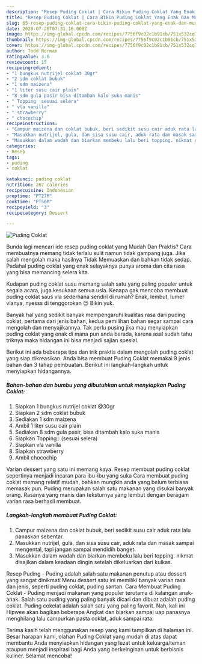 ```yaml
---
description: "Resep Puding Coklat | Cara Bikin Puding Coklat Yang Enak Dan Mudah"
title: "Resep Puding Coklat | Cara Bikin Puding Coklat Yang Enak Dan Mudah"
slug: 65-resep-puding-coklat-cara-bikin-puding-coklat-yang-enak-dan-mudah
date: 2020-07-26T07:31:16.000Z
image: https://img-global.cpcdn.com/recipes/7756f9c02c1b91cb/751x532cq70/puding-coklat-foto-resep-utama.jpg
thumbnail: https://img-global.cpcdn.com/recipes/7756f9c02c1b91cb/751x532cq70/puding-coklat-foto-resep-utama.jpg
cover: https://img-global.cpcdn.com/recipes/7756f9c02c1b91cb/751x532cq70/puding-coklat-foto-resep-utama.jpg
author: Todd Norman
ratingvalue: 3.6
reviewcount: 15
recipeingredient:
- "1 bungkus nutrijel coklat 30gr"
- "2 sdm coklat bubuk"
- "1 sdm maizena"
- "1 liter susu cair plain"
- "8 sdm gula pasir bisa ditambah kalo suka manis"
- " Topping  sesuai selera"
- " vla vanilla"
- " strawberry"
- " chocochip"
recipeinstructions:
- "Campur maizena dan coklat bubuk, beri sedikit susu cair aduk rata lalu panaskan sebentar."
- "Masukkan nutrijel, gula, dan sisa susu cair, aduk rata dan masak sampai mengental, tapi jangan sampai mendidih banget."
- "Masukkan dalam wadah dan biarkan membeku lalu beri topping. nikmat disajikan dalam keadaan dingin setelah dikeluarkan dari kulkas."
categories:
- Resep
tags:
- puding
- coklat

katakunci: puding coklat 
nutrition: 267 calories
recipecuisine: Indonesian
preptime: "PT27M"
cooktime: "PT56M"
recipeyield: "3"
recipecategory: Dessert

---
```



![Puding Coklat](https://img-global.cpcdn.com/recipes/7756f9c02c1b91cb/751x532cq70/puding-coklat-foto-resep-utama.jpg)

Bunda lagi mencari ide resep puding coklat yang Mudah Dan Praktis? Cara membuatnya memang tidak terlalu sulit namun tidak gampang juga. Jika salah mengolah maka hasilnya Tidak Memuaskan dan bahkan tidak sedap. Padahal puding coklat yang enak selayaknya punya aroma dan cita rasa yang bisa memancing selera kita.

Kudapan puding coklat susu memang salah satu yang paling populer untuk segala acara, juga kesukaan semua usia. Kenapa gak mencoba membuat puding coklat saus vla sederhana sendiri di rumah? Enak, lembut, lumer vlanya, nyesss di tenggorokan 😍 Bikin yuk.

Banyak hal yang sedikit banyak mempengaruhi kualitas rasa dari puding coklat, pertama dari jenis bahan, kedua pemilihan bahan segar sampai cara mengolah dan menyajikannya. Tak perlu pusing jika mau menyiapkan puding coklat yang enak di mana pun anda berada, karena asal sudah tahu triknya maka hidangan ini bisa menjadi sajian spesial.


Berikut ini ada beberapa tips dan trik praktis dalam mengolah puding coklat yang siap dikreasikan. Anda bisa membuat Puding Coklat memakai 9 jenis bahan dan 3 tahap pembuatan. Berikut ini langkah-langkah untuk menyiapkan hidangannya.

<!--inarticleads1-->

##### Bahan-bahan dan bumbu yang dibutuhkan untuk menyiapkan Puding Coklat:

1. Siapkan 1 bungkus nutrijel coklat @30gr
1. Siapkan 2 sdm coklat bubuk
1. Sediakan 1 sdm maizena
1. Ambil 1 liter susu cair plain
1. Sediakan 8 sdm gula pasir, bisa ditambah kalo suka manis
1. Siapkan  Topping : (sesuai selera)
1. Siapkan  vla vanilla
1. Siapkan  strawberry
1. Ambil  chocochip


Varian dessert yang satu ini memang kaya. Resep membuat puding coklat sepertinya menjadi incaran para ibu-ibu yang suka Cara membuat puding coklat memang relatif mudah, bahkan mungkin anda yang belum terbiasa memasak pun. Puding merupakan salah satu makanan yang disukai banyak orang. Rasanya yang manis dan teksturnya yang lembut dengan beragam varian rasa berhasil membuat. 

<!--inarticleads2-->

##### Langkah-langkah membuat Puding Coklat:

1. Campur maizena dan coklat bubuk, beri sedikit susu cair aduk rata lalu panaskan sebentar.
1. Masukkan nutrijel, gula, dan sisa susu cair, aduk rata dan masak sampai mengental, tapi jangan sampai mendidih banget.
1. Masukkan dalam wadah dan biarkan membeku lalu beri topping. nikmat disajikan dalam keadaan dingin setelah dikeluarkan dari kulkas.


Resep Puding - Puding adalah salah satu makanan penutup atau dessert yang sangat dinikmati Menu dessert satu ini memiliki banyak varian rasa dan jenis, seperti puding coklat, puding santan. Cara Membuat Puding Coklat - Puding menjadi makanan yang populer terutama di kalangan anak-anak. Salah satu puding yang paling banyak dicari dan dibuat adalah puding coklat. Puding cokelat adalah salah satu yang paling favorit. Nah, kali ini Hipwee akan bagikan beberapa Angkat dan biarkan sampai uap panasnya menghilang lalu campurkan pasta coklat, aduk sampai rata. 

Terima kasih telah menggunakan resep yang kami tampilkan di halaman ini. Besar harapan kami, olahan Puding Coklat yang mudah di atas dapat membantu Anda menyiapkan hidangan yang lezat untuk keluarga/teman ataupun menjadi inspirasi bagi Anda yang berkeinginan untuk berbisnis kuliner. Selamat mencoba!
